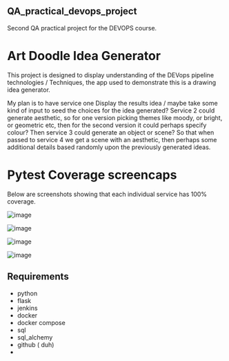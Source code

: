 ## QA_practical_devops_project
Second QA practical project for the DEVOPS course.

# Art Doodle Idea Generator 

This project is designed to display understanding of the DEVops pipeline technologies / Techniques, the app used to demonstrate this is a drawing idea generator. 

My plan is to have service one Display the results idea / maybe take some kind of input to seed the choices for the idea generated?
Service 2 could generate aesthetic, so for one version picking themes like moody, or bright, or geometric etc, then for the second version it could perhaps specify colour? 
Then service 3 could generate an object or scene? So that when passed to service 4 we get a scene with an aesthetic, then perhaps some additional details based randomly upon
the previously generated ideas. 






# Pytest Coverage screencaps

Below are screenshots showing that each individual service has 100% coverage.

![image](https://user-images.githubusercontent.com/81659044/121696148-ac1dce00-cac3-11eb-8e49-841a1b347937.png)

![image](https://user-images.githubusercontent.com/81659044/121695731-3f0a3880-cac3-11eb-864a-45c56c390594.png)

![image](https://user-images.githubusercontent.com/81659044/121695585-18e49880-cac3-11eb-95c8-c89b60973141.png)

![image](https://user-images.githubusercontent.com/81659044/121695402-edfa4480-cac2-11eb-80f1-be2554f0adc5.png)



## Requirements

- python
- flask
- jenkins
- docker
- docker compose
- sql
- sql_alchemy
- github ( duh)
- 
